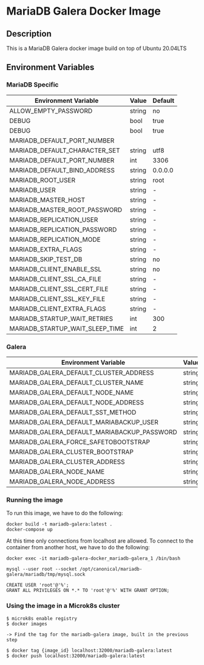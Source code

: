 # MariaDB Galera Docker Image

## Description

This is a MariaDB Galera docker image build on top of Ubuntu 20.04LTS


## Environment Variables

### MariaDB Specific

| Environment Variable            | Value  | Default |
| ------------------------------- | ------ | ------- |
| ALLOW_EMPTY_PASSWORD            | string | no      |
| DEBUG                           | bool   | true    |
| DEBUG                           | bool   | true    |
| MARIADB_DEFAULT_PORT_NUMBER     |        |         |
| MARIADB_DEFAULT_CHARACTER_SET   | string | utf8    |
| MARIADB_DEFAULT_PORT_NUMBER     | int    | 3306    |
| MARIADB_DEFAULT_BIND_ADDRESS    | string | 0.0.0.0 |
| MARIADB_ROOT_USER               | string | root    |
| MARIADB_USER                    | string | -       |
| MARIADB_MASTER_HOST             | string | -       |
| MARIADB_MASTER_ROOT_PASSWORD    | string | -       |
| MARIADB_REPLICATION_USER        | string | -       |
| MARIADB_REPLICATION_PASSWORD    | string | -       |
| MARIADB_REPLICATION_MODE        | string | -       |
| MARIADB_EXTRA_FLAGS             | string | -       |
| MARIADB_SKIP_TEST_DB            | string | no      |
| MARIADB_CLIENT_ENABLE_SSL       | string | no      |
| MARIADB_CLIENT_SSL_CA_FILE      | string | -       |
| MARIADB_CLIENT_SSL_CERT_FILE    | string | -       |
| MARIADB_CLIENT_SSL_KEY_FILE     | string | -       |
| MARIADB_CLIENT_EXTRA_FLAGS      | string | -       |
| MARIADB_STARTUP_WAIT_RETRIES    | int    | 300     |
| MARIADB_STARTUP_WAIT_SLEEP_TIME | int    | 2       |


### Galera

| Environment Variable                        | Value  | Default     |
| ------------------------------------------- | ------ | ----------- |
| MARIADB_GALERA_DEFAULT_CLUSTER_ADDRESS      | string | gcomm://    |
| MARIADB_GALERA_DEFAULT_CLUSTER_NAME         | string | galera      |
| MARIADB_GALERA_DEFAULT_NODE_NAME            | string | -           |
| MARIADB_GALERA_DEFAULT_NODE_ADDRESS         | string | -           |
| MARIADB_GALERA_DEFAULT_SST_METHOD           | string | mariabackup |
| MARIADB_GALERA_DEFAULT_MARIABACKUP_USER     | string | mariabackup |
| MARIADB_GALERA_DEFAULT_MARIABACKUP_PASSWORD | string | -           |
| MARIADB_GALERA_FORCE_SAFETOBOOTSTRAP        | string | -           |
| MARIADB_GALERA_CLUSTER_BOOTSTRAP            | string | -           |
| MARIADB_GALERA_CLUSTER_ADDRESS              | string | -           |
| MARIADB_GALERA_NODE_NAME                    | string | -           |
| MARIADB_GALERA_NODE_ADDRESS                 | string | -           |


### Running the image

To run this image, we have to do the following:


```
docker build -t mariadb-galera:latest .
docker-compose up
```

At this time only connections from localhost are allowed. To connect to the container from another host, we have to do the following:


```
docker exec -it mariadb-galera-docker_mariadb-galera_1 /bin/bash

mysql --user root --socket /opt/canonical/mariadb-galera/mariadb/tmp/mysql.sock

CREATE USER 'root'@'%';
GRANT ALL PRIVILEGES ON *.* TO 'root'@'%' WITH GRANT OPTION;
```

### Using the image in a Microk8s cluster


```
$ microk8s enable registry
$ docker images

-> Find the tag for the mariadb-galera image, built in the previous step

$ docker tag {image_id} localhost:32000/mariadb-galera:latest
$ docker push localhost:32000/mariadb-galera:latest
```
